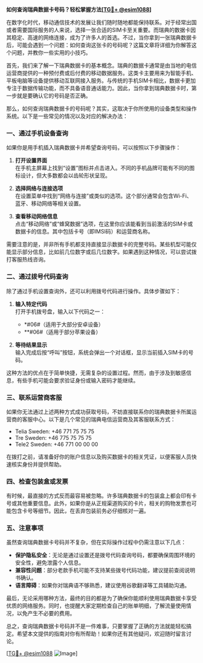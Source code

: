 **如何查询瑞典数据卡号码？轻松掌握方法[[TG💪+ @esim1088](https://t.me/s/esim1088)]**

在数字化时代，移动通信技术的发展让我们随时随地都能保持联系。对于经常出国或者需要国际服务的人来说，选择一张合适的SIM卡至关重要。而瑞典的数据卡因其稳定、高速的网络连接，成为了许多人的首选。不过，当你拿到一张瑞典数据卡后，可能会遇到一个问题：如何查询这张卡的号码呢？这篇文章将详细为你解答这个问题，并教你一些实用的小技巧。

首先，我们来了解一下瑞典数据卡的基本概念。瑞典的数据卡通常是由当地的电信运营商提供的一种预付费或后付费的移动数据服务。这类卡主要用来为智能手机、平板电脑等设备提供移动互联网接入服务。与传统的手机SIM卡相比，数据卡更加专注于数据传输功能，而不具备语音通话能力。因此，当你拿到瑞典数据卡时，第一步就是要确认它的号码是否正确。

那么，如何查询瑞典数据卡的号码呢？其实，这取决于你所使用的设备类型和操作系统。以下是一些常见的情况以及对应的解决办法：

### **一、通过手机设备查询**
如果你是用手机插入瑞典数据卡并希望查询号码，可以按照以下步骤操作：

1. **打开设置界面**  
   在手机主屏幕上找到“设置”图标并点击进入。不同的手机品牌可能有不同的图标设计，但大多数都会以齿轮形状呈现。

2. **选择网络与连接选项**  
   在设置菜单中找到“网络与连接”或类似的选项。这个部分通常会包含Wi-Fi、蓝牙、移动网络等相关设置。

3. **查看移动网络信息**  
   点击“移动网络”或“蜂窝数据”选项，在这里你应该能看到当前激活的SIM卡或数据卡的信息。其中包括卡号（即IMSI码）和运营商名称。

需要注意的是，并非所有手机都支持直接显示数据卡的完整号码。某些机型可能仅能显示部分信息，比如前几位数字或后几位数字。如果遇到这种情况，可以尝试拨打客服热线咨询。

### **二、通过拨号代码查询**
除了通过手机设置查询外，还可以利用拨号代码进行操作。具体步骤如下：

1. **输入特定代码**  
   打开手机拨号盘，输入以下代码之一：
   - *#06#（适用于大部分安卓设备）
   - **#06#（适用于部分苹果设备）

2. **等待结果显示**  
   输入完成后按“呼叫”按钮，系统会弹出一个对话框，显示当前插入SIM卡的号码。

这种方法的优点在于简单快捷，无需复杂的设置过程。然而，由于涉及到敏感信息，有些手机可能会要求验证身份或输入密码才能继续。

### **三、联系运营商客服**
如果你无法通过上述两种方式成功获取号码，不妨直接联系你的瑞典数据卡所属运营商的客服中心。以下是几个常见的瑞典电信运营商及其客服联系方式：

- Telia Sweden: +46 771 75 75 75
- Tre Sweden: +46 775 75 75 75
- Tele2 Sweden: +46 771 00 00 00

在拨打之前，请准备好你的账户信息以及购买数据卡的相关凭证，以便客服人员快速核实身份并提供帮助。

### **四、检查包装盒或发票**
有时候，最直接的方式反而最容易被忽略。许多瑞典数据卡的包装盒上都会印有卡号或其他重要信息。此外，如果你是从正规渠道购买的卡片，相关的购物发票也可能包含卡号等细节。因此，在丢弃包装前务必仔细核对一遍。

### **五、注意事项**
虽然查询瑞典数据卡号码并不复杂，但在实际操作过程中仍需注意以下几点：

- **保护隐私安全**：无论是通过设置还是拨号代码查询号码，都要确保周围环境的安全性，避免泄露个人信息。
- **兼容性问题**：部分老款手机可能不支持某些拨号代码功能，建议提前查阅说明书确认。
- **语言障碍**：如果你对瑞典语不够熟悉，建议使用谷歌翻译等工具辅助沟通。

最后，无论采用哪种方法，最终的目的都是为了确保你能顺利使用瑞典数据卡享受优质的网络服务。同时，也提醒大家定期检查自己的账单明细，了解流量使用情况，以免产生不必要的费用。

总之，查询瑞典数据卡号码并不是一件难事，只要掌握了正确的方法就能轻松搞定。希望本文提供的指南对你有所帮助！如果你还有其他疑问，欢迎随时留言讨论。

[[TG💪+ @esim1088](https://t.me/s/esim1088) ![Image](https://i.postimg.cc/4NQfJmqS/Snipaste-2025-05-13-00-14-12.png)]